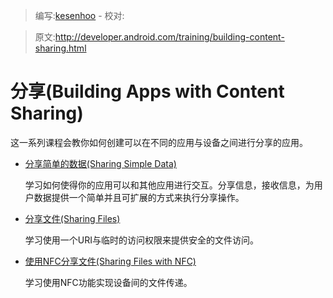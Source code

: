 > 编写:[kesenhoo](https://github.com/kesenhoo) - 校对:

> 原文:<http://developer.android.com/training/building-content-sharing.html>

# 分享(Building Apps with Content Sharing)

这一系列课程会教你如何创建可以在不同的应用与设备之间进行分享的应用。

* [分享简单的数据(Sharing Simple Data)](sharing/index.html)

  学习如何使得你的应用可以和其他应用进行交互。分享信息，接收信息，为用户数据提供一个简单并且可扩展的方式来执行分享操作。

* [分享文件(Sharing Files)](secure-file-sharing/index.html)

  学习使用一个URI与临时的访问权限来提供安全的文件访问。

* [使用NFC分享文件(Sharing Files with NFC)](beam-files/index.html)

  学习使用NFC功能实现设备间的文件传递。
